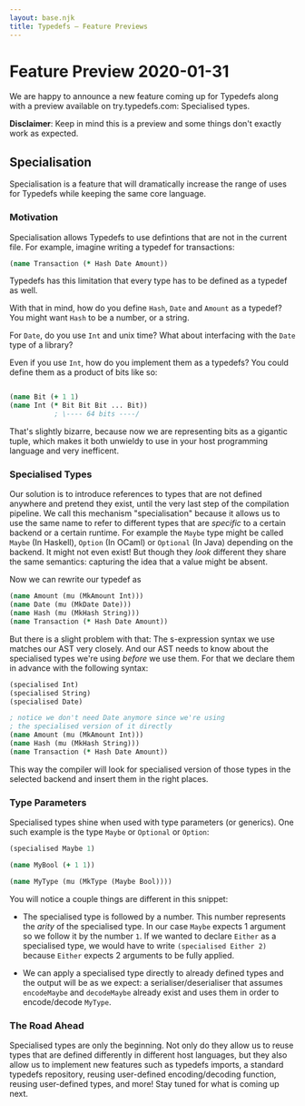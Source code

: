 ```yaml
---
layout: base.njk
title: Typedefs — Feature Previews
---
```



# Feature Preview 2020-01-31

We are happy to announce a new feature coming up for Typedefs
along with a preview available on try.typedefs.com:
Specialised types.

**Disclaimer**: Keep in mind this is a preview and some things
don't exactly work as expected.

## Specialisation

Specialisation is a feature that will dramatically increase the
range of uses for Typedefs while keeping the same core language.

### Motivation

Specialisation allows Typedefs to use defintions that are not in
the current file. For example, imagine writing a typedef for
transactions:

```clojure
(name Transaction (* Hash Date Amount))
```

Typedefs has this limitation that every type has to be defined as a typedef as well.

With that in mind, how do you define `Hash`, `Date` and `Amount`
as a typedef? You might want `Hash` to be a number, or a string.

For `Date`, do you use `Int` and unix time? What about interfacing
with the `Date` type of a library?

Even if you use `Int`, how do you implement them as a typedefs?
You could define them as a product of bits like so:

```clojure

(name Bit (+ 1 1)
(name Int (* Bit Bit Bit ... Bit))
           ; \---- 64 bits ----/
```

That's slightly bizarre, because now we are representing bits as
a gigantic tuple, which makes it both unwieldy to use in your
host programming language and very inefficent.

### Specialised Types

Our solution is to introduce references to types that are not
defined anywhere and pretend they exist, until the very last
step of the compilation pipeline. We call this mechanism
"specialisation" because it allows us to use the same name to
refer to different types that are _specific_ to a certain backend
or a certain runtime. For example the `Maybe` type might be called
`Maybe` (In Haskell), `Option` (In OCaml) or `Optional` (In Java)
depending on the backend. It might not even exist! But though they
_look_ different they share the same semantics: capturing the
idea that a value might be absent.

Now we can rewrite our typedef as

```clojure
(name Amount (mu (MkAmount Int)))
(name Date (mu (MkDate Date)))
(name Hash (mu (MkHash String)))
(name Transaction (* Hash Date Amount))
```

But there is a slight problem with that: The s-expression syntax
we use matches our AST very closely. And our AST needs to know
about the specialised types we're using _before_ we use them.
For that we declare them in advance with the following syntax:

```clojure
(specialised Int)
(specialised String)
(specialised Date)

; notice we don't need Date anymore since we're using
; the specialised version of it directly
(name Amount (mu (MkAmount Int)))
(name Hash (mu (MkHash String)))
(name Transaction (* Hash Date Amount))
```

This way the compiler will look for specialised version of those
types in the selected backend and insert them in the right places.

### Type Parameters

Specialised types shine when used with type parameters (or
generics). One such example is the type `Maybe` or `Optional` or `Option`:

```clojure
(specialised Maybe 1)

(name MyBool (+ 1 1))

(name MyType (mu (MkType (Maybe Bool))))
```

You will notice a couple things are different in this snippet:

- The specialised type is followed by a number. This number
represents the _arity_ of the specialised type. In our case
`Maybe` expects 1 argument so we follow it by the number `1`. If
we wanted to declare `Either` as a specialised type, we would have
to write `(specialised Either 2)` because `Either` expects 2
arguments to be fully applied.

- We can apply a specialised type directly to already defined
types and the output will be as we expect: a
serialiser/deserialiser that assumes `encodeMaybe` and
`decodeMaybe` already exist and uses them in order to
encode/decode `MyType`.

### The Road Ahead

Specialised types are only the beginning. Not only do they allow
us to reuse types that are defined differently in different host
languages, but they also allow us to implement new features such
as typedefs imports, a standard typedefs repository, reusing
user-defined encoding/decoding function, reusing user-defined
types, and more! Stay tuned for what is coming up next.


<!--

TODO: convert these notes into proper docs

**warning**: you probably don't want to read this. These notes a very rough and partially outdated, mainly for internal use, to be converted into proper documentation eventually.

## Typedefs FAQ

[Typedefs FAQ](https://hackmd.io/ySWhrYXvR4iSStIAJ8gldA?both)

## Typedefs allows you to

- [x] define types
- [ ] have serialisers and deserialisers generated for your chosen language
- [ ] give every type definition an address
- [ ] import types à la `npm install`
- [ ] ...

## What is it

Typedefs allows you to specify data *types* and exchange and use the types in different programming languages, database systems, API- & form-frameworks, etc.

We also allow you to use the types to store and retrieve typed data and work with it in strongly typed programming languages.

We are also thinking hard about meta-data and (homomorphic/Merkle) hashing.

## Can you be more specific?

Typedefs aims to define a data serialization format that interacts well
with strongly typed functional programming languages.

There are already [many great formats in existence](https://en.wikipedia.org/wiki/Comparison_of_data_serialization_formats), and most formats come with some form of [*interface definition language*](https://en.wikipedia.org/wiki/Interface_description_language).

It is here that we want to refine our language, towards a "*type definition language*" that is [*type-theoretic*](http://www.cse.chalmers.se/~abela/eafit2017/) and [*categorical*](https://plato.stanford.edu/entries/category-theory/) in nature.

Very hand-wavy, but if you construct something in a 'categorical' way, one might be able to stumble upon an 'universal construction', that is, some sort of 'best' way to define something.

This definition should then be abstract enough to apply to many systems, but concrete enough to be really useful. And be the best (universal) way define finite serialisable data types.


## Limitations

Examples of types that cannot be defined using Typedefs:

TODO

## Examples of common types that other libs support

- list/array/sequence (variable length)
  - protobuf: `repeated int32 data = 1;`
- fixed length lists
  - Typedefs: supported in the form of product types, e.g. `(* Int Int Int)`
- vectors
  - Typedefs: not supported because that would require dependent types; encode as lists
- maybe/option/optional
  - protobuf: `optional string surname = 2`
- enums
- 'nested fields' à la ProtoBuf
- records
- dictionaries (hash maps)

## Other questions

- named extractors
- lenses

## What is Typedefs?

A data interchange format that can handle typed data, and a set of tools for generating codecs in different languages.

## Why should I use Typedefs? (WIP)

Thrift, ProtoBuf, and other such serialisation libraries are made for languages that don't have a 'proper' type theory. For example, many languages lack support for [Algebraic Data Types](https://en.wikipedia.org/wiki/Algebraic_data_type). Typedefs is intended for languages whose type systems *are* nice.

One of the goals of Typedefs is to **mathematically prove the correctness** of serialisation, deserialisation, etc. This gets complex very quickly, so Typedefs is quite minimalistic on purpose.

See also ["Protobuffers Are Wrong"](http://reasonablypolymorphic.com/blog/protos-are-wrong/) by Sandy Maguire, and the associated [Hacker News thread](https://news.ycombinator.com/item?id=18188519).

## Open questions

There are various open questions that still need a proper analysis and resolution:

There are questions about isomorphisms: clearly `(1+1)+1` is isomorphic to `1+(1+1)`, but from a data type point of view we don't want any isomorphisms. We also might want to alias or newtype. There is an interaction with hashing.
> Fab: I am not sure I get this. An iso is a morphism, and clearly $1+(1+1) \simeq (1+1)+1$, but this doesn't mean that they are equal. It means - and this is very reasonable - that there is a procedure to turn one into the other, and this procedure comes exactly from the associator of the coproduct, seen as a monoidal structure on set. So, in terms of data types, it means that I can always translate one data type to the other, while keeping them different.
> If you add names to your categorical structure these things are even clearer: Specifically, if $F = (-) + (-)$, then I can define $X = F(F(1,1),1)$ and $Y = F(1,F(1,1))$. What category theory tells us is that these two endofunctors are different and hence their initial F-algebras have nothing to do with each other. But, again thanks to the properties of the associator, there is a natural transformation $\alpha: X \implies Y$ which is invertible in each component (i.e. it is a natural isomorphism) and this in turn means that the two initial algebras corresponding to $X,Y$ can be translated one into the other.
> The point, then, is that we want an hashing procedure that, in categorical terms, commutes with natural isomorphisms. This, from the categorical point of view, it is such a reasonable property to ask (read: If you don't get this your categorical stuff is clearly wrong) that I am quite sure that if we categorify the concept of hashing in the right way we'll get this for free from the structure itself.

```
-- this is to demonstrate the questions:
-- is bit^8 == nibble^2 ?
-- can we and do we want 'homomorphic hashing' ?
bit : type
bit = 1 + 1
nibble = bit * bit * bit * bit
byte = nibble * nibble
char = byte
```

Say we define "String" this way, this raises the need for some kind of Kleene-star operator:

```
-- this is to demonstrate the questions:
-- how to handle strings of arbitrary length?
-- do we encode this as a sigma type?
-- ([sbe places variable length data at the end](https://mechanical-sympathy.blogspot.nl/2014/05/simple-binary-encoding.html))
string = char + char^2 + char^3 + char^4 + ...
```

Or we can also just encode it like we do for list.

This brings us to the follow issue. For idiomatic reasons we might
want to map certain structures into idiomatic structures in the target system.

Say instead of `[[maybe]]` being

    (a:Type) -> Either Unit a

We get `[[maybe]] = Maybe`, the actual maybe from `purescript-maybe`, the Haskell prelude, etc.

It is unclear if this will create issues (between languages, within the system)

This leads to another issue.

We have for every typedef `T:TDef`, a pair of functions

    serialization_T : T -> Bits
    deserialization_T : Bits -> Maybe T

In Idris (dependent type theory) we can write this down as a function.
But in say, Java, we need to generate these functions for every imported type.


2. For efficiency reasons we might want to optimize storage for a often used type.

For this we might be able to use `Iso`s in Haskell/ML-like languages.

End goal should be to be able to write

```
import Data.Human.Age (age)


person : type
person = name * age * email
```

## Approach (in terms of the type theory used)

We first notice that with the unit type `1` and a coproduct `+`, we can build a bit: `1 + 1 = 2`.

If we add product (pair) to the mix, we can build a byte: `bit * bit * ... * bit`.

So it seems that with products and coproducts we can already do some stuff.

But we also need to have type variables, such as `forall a. maybe a`.

And recusive data types, such as `forall a. list a = 1 + (a * list a)`.

There are several approaches that look like this:

- [The Gentle Art of Levitation](https://pages.lip6.fr/Pierre-Evariste.Dagand/papers/levitation.pdf)
- [True Sums of Products](http://www.andres-loeh.de/TrueSumsOfProducts) — Edsko de Vries and Andres Löh, Workshop on Generic Programming (WGP) 2014. ([presentation slides](https://www.andres-loeh.de/TrueSumsOfProducts/sop-wgp.pdf))
- [Polynomial Functors](http://mat.uab.es/~kock/cat/polynomial.html)
- [(Indexed) Containers (Dependent Polynomial Functors)](http://strictlypositive.org/indexed-containers.pdf)
- [Initial F-Algebra's](http://homepages.inf.ed.ac.uk/wadler/papers/free-rectypes/free-rectypes.txt)

The SoP approach is used in generic programming, in particular the library [`generics-sop`](https://hackage.haskell.org/package/generics-sop). And recently, @arianvp's `generics-mrsop`; a mutually recursive version of SoP.

In general, the F-algebra approach is very nice and clean: a type is given by an endo functor `F: type -> type`. For instance `a -> 1 + a` defines the maybe type.

If we want to turn this into a, say, haskell data type definition

```haskell=
data Maybe a
   = Nothing
   | Just a
```

We can take inspiration from SoP to notice that this is a sum (the constructors) of products (the constructor arguments).

Now we cannot do mutually recursive SoP, but this is where Mr. SoP comes in.

I think we can might be able to find a normal form of the endofunctors or somehow restict construction only to mrsop compatible expressions.

With this in mind we want to build an idris commandline tool that can take declarations looking like this

```haskell
maybe : type -> type
maybe a = 1 + a

list : type -> type
list a = 1 + a * list a
```

And turn them into a binary file, the serialization of the type definitions.

    tdefs pack types/base.tdef types/types.tdef -o types.tdb
    tdefs unpack types.tdb -o types/

Then you can take that and turn it into a helper library for a particular target language or system.

    tdefs compile types.tdb -T purescript -o src/Typedefs/Data


-->
